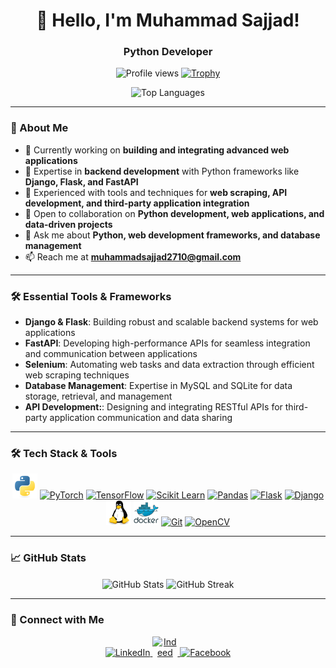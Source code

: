 <h1 align="center">👋 Hello, I'm Muhammad Sajjad!</h1>
<h3 align="center">Python Developer</h3>

<p align="center">
  <img src="https://komarev.com/ghpvc/?username=muhammadsajjad2710&label=Profile%20views&color=0e75b6&style=flat" alt="Profile views" />
  <a href="https://github.com/ryo-ma/github-profile-trophy"><img src="https://github-profile-trophy.vercel.app/?username=muhammadsajjad2710" alt="Trophy" /></a>
</p>

<p align="center">
  <img src="https://github-readme-stats.vercel.app/api/top-langs?username=muhammadsajjad2710&show_icons=true&locale=en&layout=compact" alt="Top Languages" />
</p>

---

### 🌟 About Me
- 🔭 Currently working on **building and integrating advanced web applications**
- 🚀 Expertise in **backend development** with Python frameworks like **Django, Flask, and FastAPI**
- 🌱 Experienced with tools and techniques for **web scraping, API development, and third-party application integration**
- 👯 Open to collaboration on **Python development, web applications, and data-driven projects**
- 💬 Ask me about **Python, web development frameworks, and database management**
- 📫 Reach me at **muhammadsajjad2710@gmail.com**

---

### 🛠️ Essential Tools & Frameworks
- **Django & Flask**: Building robust and scalable backend systems for web applications
- **FastAPI**: Developing high-performance APIs for seamless integration and communication between applications
- **Selenium**: Automating web tasks and data extraction through efficient web scraping techniques
- **Database Management**: Expertise in MySQL and SQLite for data storage, retrieval, and management
- **API Development:**: Designing and integrating RESTful APIs for third-party application communication and data sharing

---
### 🛠️ Tech Stack & Tools
<p align="center">
  <a href="https://www.python.org" target="_blank" rel="noreferrer"><img src="https://raw.githubusercontent.com/devicons/devicon/master/icons/python/python-original.svg" alt="Python" width="40" height="40"/></a>
  <a href="https://pytorch.org/" target="_blank" rel="noreferrer"><img src="https://www.vectorlogo.zone/logos/pytorch/pytorch-icon.svg" alt="PyTorch" width="40" height="40"/></a>
  <a href="https://www.tensorflow.org" target="_blank" rel="noreferrer"><img src="https://www.vectorlogo.zone/logos/tensorflow/tensorflow-icon.svg" alt="TensorFlow" width="40" height="40"/></a>
  <a href="https://scikit-learn.org/" target="_blank" rel="noreferrer"><img src="https://upload.wikimedia.org/wikipedia/commons/0/05/Scikit_learn_logo_small.svg" alt="Scikit Learn" width="40" height="40"/></a>
  <a href="https://pandas.pydata.org/" target="_blank" rel="noreferrer"><img src="https://upload.wikimedia.org/wikipedia/commons/e/ed/Pandas_logo.svg" alt="Pandas" width="40" height="40"/></a>
  <a href="https://flask.palletsprojects.com/" target="_blank" rel="noreferrer"><img src="https://encrypted-tbn0.gstatic.com/images?q=tbn:ANd9GcTsT23K8ZL8CyaQ25YpsG0N4bz_yDh7z1gKgQ&s" alt="Flask" width="40" height="40"/></a>
  <a href="https://www.djangoproject.com/" target="_blank" rel="noreferrer"><img src="https://upload.wikimedia.org/wikipedia/commons/7/75/Django_logo.svg" alt="Django" width="40" height="40"/></a>
  <a href="https://www.linux.org/" target="_blank" rel="noreferrer"><img src="https://raw.githubusercontent.com/devicons/devicon/master/icons/linux/linux-original.svg" alt="Linux" width="40" height="40"/></a>
  <a href="https://www.docker.com/" target="_blank" rel="noreferrer"><img src="https://raw.githubusercontent.com/devicons/devicon/master/icons/docker/docker-original-wordmark.svg" alt="Docker" width="40" height="40"/></a>
  <a href="https://git-scm.com/" target="_blank" rel="noreferrer"><img src="https://www.vectorlogo.zone/logos/git-scm/git-scm-icon.svg" alt="Git" width="40" height="40"/></a>
  <a href="https://opencv.org/" target="_blank" rel="noreferrer"><img src="https://www.vectorlogo.zone/logos/opencv/opencv-icon.svg" alt="OpenCV" width="40" height="40"/></a>
</p>


---

### 📈 GitHub Stats
<p align="center">
  <img align="center" src="https://github-readme-stats.vercel.app/api?username=muhammadsajjad2710&show_icons=true&locale=en" alt="GitHub Stats" />
  <img align="center" src="https://github-readme-streak-stats.herokuapp.com/?user=muhammadsajjad2710&" alt="GitHub Streak" />
</p>

---
### 🤝 Connect with Me
<p align="center">
  <a href="https://www.linkedin.com/in/muhammad-sajjad-a18550218?lipi=urn%3Ali%3Apage%3Ad_flagship3_profile_view_base_contact_details%3BwsLZv2SXTBW9yvEAwj8P6g%3D%3D" target="blank">
    <img src="https://raw.githubusercontent.com/rahuldkjain/github-profile-readme-generator/master/src/images/icons/Social/linked-in-alt.svg" alt="LinkedIn" height="30" width="40" />
  </a>
  <a href="https://profile.indeed.com/?hl=en_PK&co=PK&from=gnav-homepage" target="blank">
    <!-- Use a more reliable, direct Indeed logo URL -->
    <img src="https://encrypted-tbn0.gstatic.com/images?q=tbn:ANd9GcThz8Qi-G6jIHt6TmCOguWjOKGYYQPB1afpSQ&s" alt="Indeed" height="30" width="auto" style="max-width: 40px;" />
  </a>
  <a href="https://fb.com/moiz.mansoor.754" target="blank">
    <img src="https://raw.githubusercontent.com/rahuldkjain/github-profile-readme-generator/master/src/images/icons/Social/facebook.svg" alt="Facebook" height="30" width="40" />
  </a>
</p>


